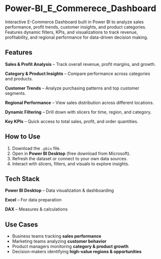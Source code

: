# Power-BI_E_Commerece_Dashboard
Interactive E-Commerce Dashboard built in Power BI to analyze sales performance, profit trends, customer insights, and product categories. Features dynamic filters, KPIs, and visualizations to track revenue, profitability, and regional performance for data-driven decision making.

## Features
**Sales & Profit Analysis** – Track overall revenue, profit margins, and growth.

**Category & Product Insights** – Compare performance across categories and products.

**Customer Trends** – Analyze purchasing patterns and top customer segments.

**Regional Performance** – View sales distribution across different locations.

**Dynamic Filtering** – Drill down with slicers for time, region, and category.

**Key KPIs** – Quick access to total sales, profit, and order quantities.

## How to Use
1. Download the `.pbix` file.
2. Open in **Power BI Desktop** (free download from Microsoft).
3. Refresh the dataset or connect to your own data sources.
4. Interact with slicers, filters, and visuals to explore insights.

## Tech Stack
**Power BI Desktop** – Data visualization & dashboarding

**Excel** – For data preparation

**DAX** – Measures & calculations

## Use Cases
* Business teams tracking **sales performance**
* Marketing teams analyzing **customer behavior**
* Product managers monitoring **category & product growth**
* Decision-makers identifying **high-value regions & opportunities**
